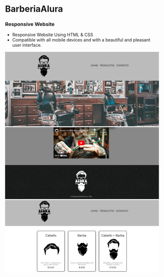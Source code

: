 # BarberiaAlura
### Responsive Website

- Responsive Website Using HTML & CSS
- Compatible with all mobile devices and with a beautiful and pleasant user interface.


![preview img](preview1.png)
![preview img](preview2.png)
![preview img](preview3.png)
